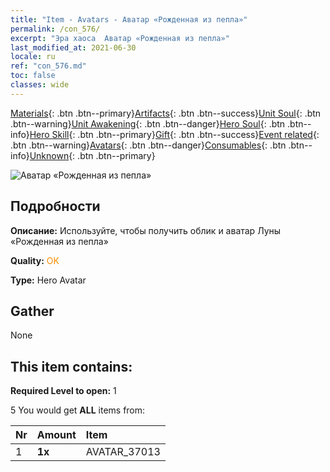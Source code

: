 ```yaml
---
title: "Item - Avatars - Аватар «Рожденная из пепла»"
permalink: /con_576/
excerpt: "Эра хаоса  Аватар «Рожденная из пепла»"
last_modified_at: 2021-06-30
locale: ru
ref: "con_576.md"
toc: false
classes: wide
---
```

 [Materials](/ItemsRU/){: .btn .btn--primary}[Artifacts](/ItemsRU/Artifacts/){: .btn .btn--success}[Unit Soul](/ItemsRU/UnitSoul/){: .btn .btn--warning}[Unit Awakening](/ItemsRU/UnitAwakening/){: .btn .btn--danger}[Hero Soul](/ItemsRU/HeroSoul/){: .btn .btn--info}[Hero Skill](/ItemsRU/HeroSkill/){: .btn .btn--primary}[Gift](/ItemsRU/Gift/){: .btn .btn--success}[Event related](/ItemsRU/Events/){: .btn .btn--warning}[Avatars](/ItemsRU/Avatars/){: .btn .btn--danger}[Consumables](/ItemsRU/Consumables/){: .btn .btn--info}[Unknown](/ItemsRU/Unknown/){: .btn .btn--primary}

 ![Аватар «Рожденная из пепла»](/images/h/h_Luna3.jpg)

## Подробности
 **Описание:** Используйте, чтобы получить облик и аватар Луны «Рожденная из пепла»

 **Quality:** <span style="color: #FF8C00">OK</span>

 **Type:** Hero Avatar

## Gather

  None

## This item contains:

 **Required Level to open:** 1

 5 You would get **ALL** items  from:

  | Nr | Amount |     Item    |
  |:---|:-------|:------------|
  | 1 |  **1x** | AVATAR_37013 |  | 
